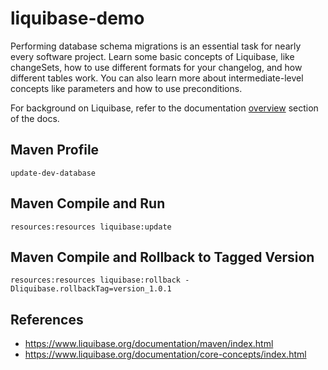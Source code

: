# liquibase-demo
Performing database schema migrations is an essential task for nearly every software project. Learn some basic concepts of Liquibase, like changeSets, how to use different formats for your changelog, and how different tables work. You can also learn more about intermediate-level concepts like parameters and how to use preconditions.

For background on Liquibase, refer to the documentation
[overview](https://www.liquibase.org/documentation/index.html) section of the docs.

## Maven Profile
```aidl
update-dev-database
```

## Maven Compile and Run
```aidl
resources:resources liquibase:update
```

## Maven Compile and Rollback to Tagged Version
```aidl
resources:resources liquibase:rollback -Dliquibase.rollbackTag=version_1.0.1
```

## References
* https://www.liquibase.org/documentation/maven/index.html
* https://www.liquibase.org/documentation/core-concepts/index.html
